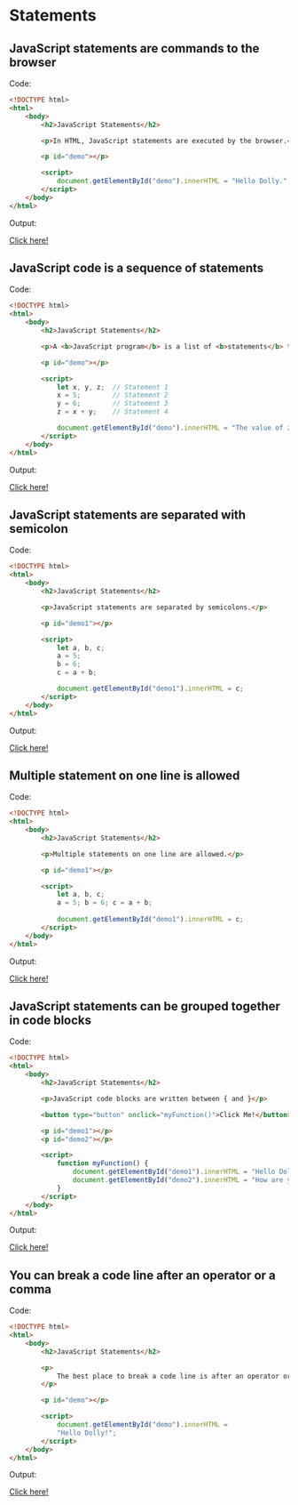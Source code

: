 # Statements

## JavaScript statements are commands to the browser

Code: 

```html
<!DOCTYPE html>
<html>
    <body>
        <h2>JavaScript Statements</h2>

        <p>In HTML, JavaScript statements are executed by the browser.</p>

        <p id="demo"></p>

        <script>
            document.getElementById("demo").innerHTML = "Hello Dolly.";
        </script>
    </body>
</html>
```

Output:

[Click here!](./Statements/Example_1.html)

## JavaScript code is a sequence of statements

Code: 

```html
<!DOCTYPE html>
<html>
    <body>
        <h2>JavaScript Statements</h2>

        <p>A <b>JavaScript program</b> is a list of <b>statements</b> to be executed by a computer.</p>

        <p id="demo"></p>

        <script>
            let x, y, z;  // Statement 1
            x = 5;        // Statement 2
            y = 6;        // Statement 3
            z = x + y;    // Statement 4

            document.getElementById("demo").innerHTML = "The value of z is " + z + ".";  
        </script>
    </body>
</html>
```

Output:

[Click here!](./Statements/Example_2.html)

## JavaScript statements are separated with semicolon

Code: 

```html
<!DOCTYPE html>
<html>
    <body>
        <h2>JavaScript Statements</h2>

        <p>JavaScript statements are separated by semicolons.</p>

        <p id="demo1"></p>

        <script>
            let a, b, c;
            a = 5;
            b = 6;
            c = a + b;

            document.getElementById("demo1").innerHTML = c;
        </script>
    </body>
</html>
```

Output:

[Click here!](./Statements/Example_3.html)

## Multiple statement on one line is allowed

Code: 

```html
<!DOCTYPE html>
<html>
    <body>
        <h2>JavaScript Statements</h2>

        <p>Multiple statements on one line are allowed.</p>

        <p id="demo1"></p>

        <script>
            let a, b, c;
            a = 5; b = 6; c = a + b;
            
            document.getElementById("demo1").innerHTML = c;
        </script>
    </body>
</html>
```

Output:

[Click here!](./Statements/Example_4.html)

## JavaScript statements can be grouped together in code blocks

Code: 

```html
<!DOCTYPE html>
<html>
    <body>
        <h2>JavaScript Statements</h2>

        <p>JavaScript code blocks are written between { and }</p>

        <button type="button" onclick="myFunction()">Click Me!</button>

        <p id="demo1"></p>
        <p id="demo2"></p>

        <script>
            function myFunction() {
                document.getElementById("demo1").innerHTML = "Hello Dolly!";
                document.getElementById("demo2").innerHTML = "How are you?";
            }
        </script>
    </body>
</html>
```

Output:

[Click here!](./Statements/Example_5.html)

## You can break a code line after an operator or a comma

Code: 

```html
<!DOCTYPE html>
<html>
    <body>
        <h2>JavaScript Statements</h2>

        <p>
            The best place to break a code line is after an operator or a comma.
        </p>

        <p id="demo"></p>

        <script>
            document.getElementById("demo").innerHTML =
            "Hello Dolly!";
        </script>
    </body>
</html>
```

Output:

[Click here!](./Statements/Example_6.html)